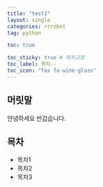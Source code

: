 ```yaml
---
title: "test1"
layout: single
categories: rrrobot
tag: python

toc: true

toc_sticky: true # 목차고정
toc_label: 목차--
toc_icon: "fas fa-wine-glass"
---
```


## 머릿말

안녕하세요 반갑습니다.

## 목차

- 목차1
- 목차2
- 목차3
